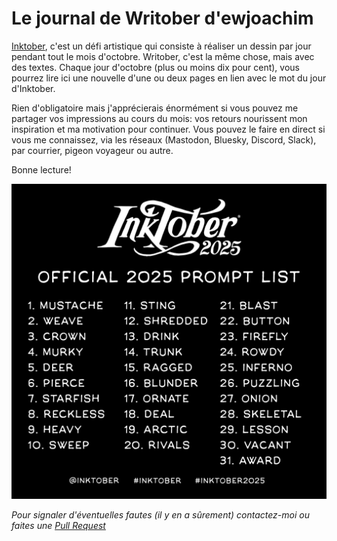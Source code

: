 # Le journal de Writober d'ewjoachim

[Inktober](https://inktober.com/), c'est un défi artistique qui consiste à réaliser un
dessin par jour pendant tout le mois d'octobre. Writober, c'est la même chose, mais avec
des textes. Chaque jour d'octobre (plus ou moins dix pour cent), vous pourrez lire ici une nouvelle
d'une ou deux pages en lien avec le mot du jour d'Inktober.

Rien d'obligatoire mais j'apprécierais énormément si vous pouvez me partager vos impressions
au cours du mois: vos retours nourissent mon inspiration et ma motivation pour continuer.
Vous pouvez le faire en direct si vous me connaissez, via les réseaux (Mastodon, Bluesky,
Discord, Slack), par courrier, pigeon voyageur ou autre.

Bonne lecture!

![La liste officielle des mots 2025](/_static/2025promptlist.jpg)

_Pour signaler d'éventuelles fautes (il y en a sûrement) contactez-moi ou faites une [Pull Request](https://github.com/ewjoachim/writober)_
